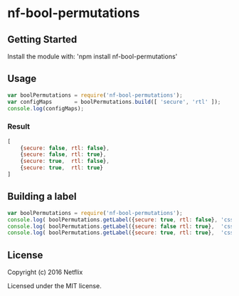 # nf-bool-permutations

## Getting Started

Install the module with: 'npm install nf-bool-permutations'

## Usage
```javascript
var boolPermutations = require('nf-bool-permutations');
var configMaps       = boolPermutations.build([ 'secure', 'rtl' ]);
console.log(configMaps);
```
### Result
```javascript
[
    {secure: false, rtl: false},
    {secure: false, rtl: true},
    {secure: true,  rtl: false},
    {secure: true,  rtl: true}
]
```

## Building a label
 ```javascript
var boolPermutations = require('nf-bool-permutations');
console.log( boolPermutations.getLabel({secure: true, rtl: false}, 'css') );   // ->  'css-secure'
console.log( boolPermutations.getLabel({secure: false rtl: true},  'css') );   // ->  'css-rtl'
console.log( boolPermutations.getLabel({secure: true, rtl: true},  'css') );   // ->  'css-secure-rtl'
```

## License

Copyright (c) 2016 Netflix

Licensed under the MIT license.
